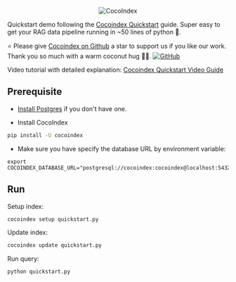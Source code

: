 <p align="center">
    <img src="https://cocoindex.io/images/github.svg" alt="CocoIndex">
</p>

Quickstart demo following the [Cocoindex Quickstart](https://cocoindex.io/docs/quickstart) guide.
Super easy to get your RAG data pipeline running in ~50 lines of python 🚀.

⭐ Please give [Cocoindex on Github](https://github.com/cocoindex-io/cocoindex) a star to support us if you like our work. Thank you so much with a warm coconut hug 🥥🤗. [![GitHub](https://img.shields.io/github/stars/cocoindex-io/cocoindex?color=5B5BD6)](https://github.com/cocoindex-io/cocoindex)


Video tutorial with detailed explanation: [Cocoindex Quickstart Video Guide](https://www.youtube.com/watch?v=dQw4w9WgXcQ)

## Prerequisite
- [Install Postgres](https://cocoindex.io/docs/getting_started/installation#-install-postgres) if you don't have one.

- Install CocoIndex
```bash
pip install -U cocoindex
```

-  Make sure you have specify the database URL by environment variable:
```
export COCOINDEX_DATABASE_URL="postgresql://cocoindex:cocoindex@localhost:5432/cocoindex"
```

## Run

Setup index:

```bash
cocoindex setup quickstart.py
```

Update index:

```bash
cocoindex update quickstart.py
```

Run query:

```bash
python quickstart.py
```